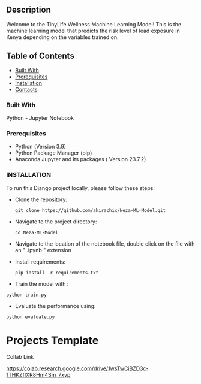 
## Description
Welcome to the TinyLife Wellness Machine Learning Model!
This is the machine learning model that predicts the risk level of lead exposure in Kenya depending on the variables trained on.

## Table of Contents
- [Built With](#built-with)
- [Prerequisites](#prerequisites)
- [Installation](#installation)
- [Contacts](#contacts)

### Built With
Python - Jupyter Notebook

### Prerequisites
- Python (Version 3.9)
- Python Package Manager (pip)
- Anaconda Jupyter and its packages ( Version 23.7.2)

### INSTALLATION
To run this Django project locally, please follow these steps:
- Clone the repository:
  ```
  git clone https://github.com/akirachix/Neza-ML-Model.git
  ```
- Navigate to the project directory:
  ```
  cd Neza-ML-Model
  ```
- Navigate to the location of the notebook file, double click on the file with an " .ipynb " extension

- Install requirements:
  ```
  pip install -r requirements.txt
  ```

- Train the model with :
```
python train.py
```
- Evaluate the performance using:
```
python evaluate.py 
```

# Projects Template

Collab Link

https://colab.research.google.com/drive/1wsTwCiBZD3c-1THKZfIXR8Hm4Sm_7xyp
